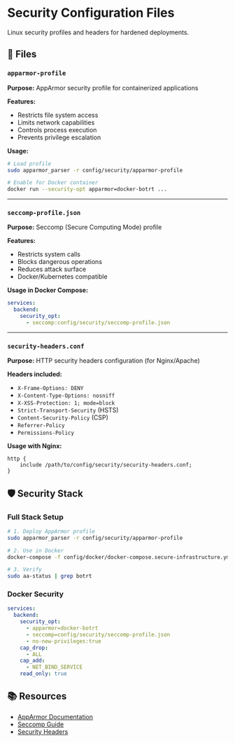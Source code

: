 # Security Configuration Files

Linux security profiles and headers for hardened deployments.

## 📁 Files

### `apparmor-profile`
**Purpose:** AppArmor security profile for containerized applications

**Features:**
- Restricts file system access
- Limits network capabilities
- Controls process execution
- Prevents privilege escalation

**Usage:**
```bash
# Load profile
sudo apparmor_parser -r config/security/apparmor-profile

# Enable for Docker container
docker run --security-opt apparmor=docker-botrt ...
```

---

### `seccomp-profile.json`
**Purpose:** Seccomp (Secure Computing Mode) profile

**Features:**
- Restricts system calls
- Blocks dangerous operations
- Reduces attack surface
- Docker/Kubernetes compatible

**Usage in Docker Compose:**
```yaml
services:
  backend:
    security_opt:
      - seccomp:config/security/seccomp-profile.json
```

---

### `security-headers.conf`
**Purpose:** HTTP security headers configuration (for Nginx/Apache)

**Headers included:**
- `X-Frame-Options: DENY`
- `X-Content-Type-Options: nosniff`
- `X-XSS-Protection: 1; mode=block`
- `Strict-Transport-Security` (HSTS)
- `Content-Security-Policy` (CSP)
- `Referrer-Policy`
- `Permissions-Policy`

**Usage with Nginx:**
```nginx
http {
    include /path/to/config/security/security-headers.conf;
}
```

## 🛡️ Security Stack

### Full Stack Setup
```bash
# 1. Deploy AppArmor profile
sudo apparmor_parser -r config/security/apparmor-profile

# 2. Use in Docker
docker-compose -f config/docker/docker-compose.secure-infrastructure.yml up -d

# 3. Verify
sudo aa-status | grep botrt
```

### Docker Security
```yaml
services:
  backend:
    security_opt:
      - apparmor=docker-botrt
      - seccomp=config/security/seccomp-profile.json
      - no-new-privileges:true
    cap_drop:
      - ALL
    cap_add:
      - NET_BIND_SERVICE
    read_only: true
```

## 📚 Resources
- [AppArmor Documentation](https://gitlab.com/apparmor/apparmor/-/wikis/home)
- [Seccomp Guide](https://docs.docker.com/engine/security/seccomp/)
- [Security Headers](https://securityheaders.com/)
